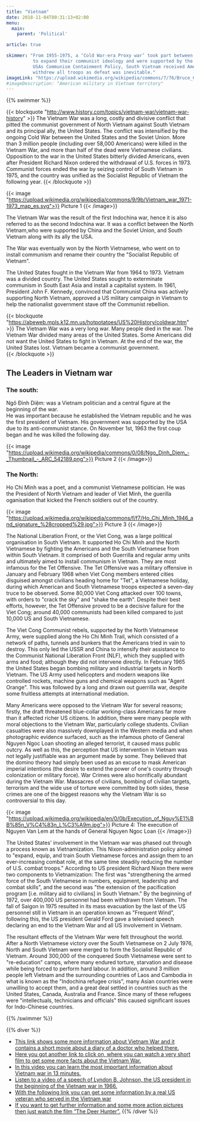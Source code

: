 ```yaml
---
title: "Vietnam"
date: 2018-11-04T00:31:13+02:00
menu:
  main:
    parent: 'Political'

article: true

skimmer: "From 1955-1975, a ‘Cold War-era Proxy war’ took part between North Vietnam who invaded South Vietnam;
          to expand their communist ideology and were supported by the Soviet Union and China. However, due to
          USAs Communism Containment Policy, South Vietnam received American much support, but in 1975 America
          withdrew all troops as defeat was inevitable."
imageLink: "https://upload.wikimedia.org/wikipedia/commons/7/76/Bruce_Crandall%27s_UH-1D.jpg"
#imageDescription: "American military in Vietnam territory"
---
```


{{% swimmer %}}

{{< blockquote "http://www.history.com/topics/vietnam-war/vietnam-war-history" >}}
The Vietnam War was a long, costly and divisive conflict that pitted the communist government of North Vietnam against South Vietnam and its principal ally, the United States. The conflict was intensified by the ongoing Cold War between the United States and the Soviet Union. More than 3 million people (including over 58,000 Americans) were killed in the Vietnam War, and more than half of the dead were Vietnamese civilians. Opposition to the war in the United States bitterly divided Americans, even after President Richard Nixon ordered the withdrawal of U.S. forces in 1973. Communist forces ended the war by seizing control of South Vietnam in 1975, and the country was unified as the Socialist Republic of Vietnam the following year.
{{< /blockquote >}}

{{< image "https://upload.wikimedia.org/wikipedia/commons/9/9b/Vietnam_war_1971-1973_map_es.svg">}}
Picture 1
{{< /image>}}

The Vietnam War was the result of the first Indochina war, hence it is also referred to as the second Indochina war. It was a conflict between the North Vietnam,who were supported by China and the Soviet Union, and South Vietnam along with its ally the USA.

The War was eventually won by the North Vietnamese, who went on to install communism and rename their country the "Socialist Republic of Vietnam".

The United States fought in the Vietnam War from 1964 to 1973. Vietnam was a divided country. The United States sought to exterminate communism in South East Asia and install a capitalist system. In 1961, President John F. Kennedy, convinced that Communist China was actively supporting North Vietnam, approved a US military campaign in Vietnam to help the nationalist government stave off the Communist rebellion. 

{{< blockquote "https://abeweb.mpls.k12.mn.us/hotpotatoes/US%20History/coldwar.htm" >}}
The Vietnam War was a very long war. Many people died in the war. The Vietnam War divided many areas of the United States. Some Americans did not want the United States to fight in Vietnam. At the end of the war, the United States lost. Vietnam became a communist government.  
{{< /blockquote >}}

## The Leaders in Vietnam war
### The south:

Ngô Đình Diệm: was a Vietnam politician and a central figure at the beginning of the war.  
He was important because he established the Vietnam republic and he was the first president of Vietnam.
His government was supported by the USA due to its anti-communist stance.
On November 1st, 1963 the first coup began and he was killed the following day.

{{< image "https://upload.wikimedia.org/wikipedia/commons/0/08/Ngo_Dinh_Diem_-_Thumbnail_-_ARC_542189.png">}}
Picture 2
{{< /image>}}

### The North:

Ho Chi Minh was a poet, and a communist Vietnamese politician. He was the President of North Vietnam and leader of Viet Minh, the guerilla oganisation that kicked the French soldiers out of the country.

{{< image "https://upload.wikimedia.org/wikipedia/commons/f/f7/Ho_Chi_Minh_1946_and_signature_%28cropped%29.jpg">}} 
Picture 3
{{< /image>}}

The National Liberation Front, or the Viet Cong, was a large political organisation in South Vietnam. It supported Ho Chi Minh and the North Vietnamese by fighting the Americans and the South Vietnamese from within South Vietnam. It comprised of both Guerrilla and regular army units and ultimately aimed to install communism in Vietnam. They are most infamous for the Tet Offensive. The Tet Offensive was a military offensive in January and February 1968 when Viet Cong members entered cities disguised amongst civilians heading home for "Tet", a Vietnamese holiday, during which American and South Vietnamese troops expected a seven-day truce to be observed. Some 80,000 Viet Cong attacked over 100 towns, with orders to "crack the sky" and "shake the earth". Despite their best efforts, however, the Tet Offensive proved to be a decisive failure for the Viet Cong; around 40,000 communists had been killed compared to just 10,000 US and South Vietnamese. 

The Viet Cong Communist rebels, supported by the North Vietnamese Army, were supplied along the Ho Chi Minh Trail, which consisted of a network of paths, tunnels and bunkers that the Americans tried in vain to destroy. This only led the USSR and China to intensify their assistance to the Communist National Liberation Front (NLF), which they supplied with arms and food; although they did not intervene directly. In February 1965 the United States began bombing military and industrial targets in North Vietnam. The US Army used helicopters and modern weapons like controlled rockets, machine guns and chemical weapons such as "Agent Orange". This was followed by a long and drawn out guerrilla war, despite some fruitless attempts at international mediation.

Many Americans were opposed to the Vietnam War for several reasons; firstly, the draft threatened blue-collar working-class Americans far more than it affected richer US citizens. In addition, there were many people with moral objections to the Vietnam War, particularly college students. Civilian casualties were also massively downplayed in the Western media and when photographic evidence surfaced, such as the infamous photo of General Nguyen Ngoc Loan shooting an alleged terrorist, it caused mass public outcry. As well as this, the perception that US intervention in Vietnam was not legally justifiable was an argument made by some. They believed that the domino theory had simply been used as an excuse to mask American imperial intentions (the desire to extend the power of one's country through colonization or military force). War Crimes were also horrifically abundant during the Vietnam War. Massacres of civilians, bombing of civilian targets, terrorism and the wide use of torture were committed by both sides, these crimes are one of the biggest reasons why the Vietnam War is so controversial to this day.

{{< image "https://upload.wikimedia.org/wikipedia/en/0/0b/Execution_of_Nguy%E1%BB%85n_V%C4%83n_L%C3%A9m.jpg">}}
Picture 4: The execution of Nguyen Van Lem at the hands of General Nguyen Ngoc Loan
{{< /image>}}

The United States' involvement in the Vietnam war was phased out through a process known as Vietnamization. This Nixon-administration policy aimed to "expand, equip, and train South Vietnamese forces and assign them to an ever-increasing combat role, at the same time steadily reducing the number of U.S. combat troops." According to US president Richard Nixon there were two components to Vietnamization: The first was "strengthening the armed force of the South Vietnamese in numbers, equipment, leadership and combat skills", and the second was "the extension of the pacification program [i.e. military aid to civilians] in South Vietnam." By the beginning of 1972, over 400,000 US personnel had been withdrawn from Vietnam. The fall of Saigon in 1975 resulted in its mass evacuation by the last of the US personnel still in Vietnam in an operation known as "Frequent Wind", following this, the US president Gerald Ford gave a televised speech declaring an end to the Vietnam War and all US involvement in Vietnam. 

The resultant effects of the Vietnam War were felt throughout the world. After a North Vietnamese victory over the South Vietnamese on 2 July 1976, North and South Vietnam were merged to form the Socialist Republic of Vietnam. Around 300,000 of the conquered South Vietnamese were sent to "re-education" camps, where many endured torture, starvation and disease while being forced to perform hard labour. In addition, around 3 million people left Vietnam and the surrounding countries of Laos and Cambodia in what is known as the "Indochina refugee crisis", many Asian countries were unwilling to accept them, and a great deal settled in countries such as the United States, Canada, Australia and France. Since many of these refugees were "intellectuals, technicians and officials" this caused significant issues for Indo-Chinese countries.

{{% /swimmer %}}

{{% diver %}}
- [This link shows some more information about Vietnam War and it contains a short movie about a diary of a doctor who helped there.](https://www.britannica.com/event/Vietnam-War)
- [Here you got another link to click on, where you can watch a very short film to get some more facts about the Vietnam War.](https://www.youtube.com/watch?v=huRWshoW7T8)
- [In this video you can learn the most important information about Vietnam war in 13 minutes.](https://www.youtube.com/watch?v=exVKd-x5QVc)
- [Listen to a video of a speech of Lyndon B. Johnson, the US president in the beginning of the Vietnam war in 1966.](https://www.youtube.com/watch?v=j17cDGMRM1U)
- [With the following link you can get some information by a real US veteran who served in the Vietnam war](https://www.youtube.com/watch?v=-1fv1eGHc50)
- [If you want to get further information and some more action pictures then just watch the film “The Deer Hunter”.](https://www.amazon.co.uk/Deer-Hunter-Robert-Niro/dp/B00ESQ7WTEhttps://www.amazon.co.uk/Deer-Hunter-Robert-Niro/dp/B00ESQ7WTE)
{{% /diver %}}
